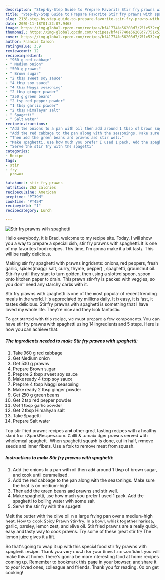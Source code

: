 ```yaml
---
description: "Step-by-Step Guide to Prepare Favorite Stir fry prawns with spaghetti"
title: "Step-by-Step Guide to Prepare Favorite Stir fry prawns with spaghetti"
slug: 2128-step-by-step-guide-to-prepare-favorite-stir-fry-prawns-with-spaghetti
date: 2020-11-18T01:32:07.946Z
image: https://img-global.cpcdn.com/recipes/bf417740e56208d7/751x532cq70/stir-fry-prawns-with-spaghetti-recipe-main-photo.jpg
thumbnail: https://img-global.cpcdn.com/recipes/bf417740e56208d7/751x532cq70/stir-fry-prawns-with-spaghetti-recipe-main-photo.jpg
cover: https://img-global.cpcdn.com/recipes/bf417740e56208d7/751x532cq70/stir-fry-prawns-with-spaghetti-recipe-main-photo.jpg
author: Francis Carson
ratingvalue: 3.9
reviewcount: 12
recipeingredient:
- "960 g red cabbage"
- " Medium onion"
- "500 g prawns"
- " Brown sugar"
- "2 tbsp sweet soy sauce"
- "4 tbsp soy sauce"
- "4 tbsp Maggi seasoning"
- "2 tbsp ginger powder"
- "250 g green beans"
- "2 tsp red pepper powder"
- "1 tbsp garlic powder"
- "2 tbsp Himalayan salt"
- " Spagetti"
- " Salt water"
recipeinstructions:
- "Add the onions to a pan with oil then add around 1 tbsp of brown sugar, and cook until caramelised."
- "Add the red cabbage to the pan along with the seasonings. Make sure the heat is on medium-high"
- "Then add the green beans and prawns and stir well."
- "Make spaghetti, use how much you prefer I used 1 pack. Add the spaghetti to boiling water with some salt."
- "Serve the stir fry with the spagetti"
categories:
- Recipe
tags:
- stir
- fry
- prawns

katakunci: stir fry prawns 
nutrition: 262 calories
recipecuisine: American
preptime: "PT39M"
cooktime: "PT45M"
recipeyield: "1"
recipecategory: Lunch

---
```



![Stir fry prawns with spaghetti](https://img-global.cpcdn.com/recipes/bf417740e56208d7/751x532cq70/stir-fry-prawns-with-spaghetti-recipe-main-photo.jpg)

Hello everybody, it is Brad, welcome to my recipe site. Today, I will show you a way to prepare a special dish, stir fry prawns with spaghetti. It is one of my favorites food recipes. This time, I'm gonna make it a bit tasty. This will be really delicious.

Making stir fry spaghetti with prawns ingridents: onions, red peppers, fresh garlic, spices(maggi, salt, curry, thyme, pepper) , spaghetti, groundnut oil. Stir-fry until they start to turn golden, then using a slotted spoon, spoon onto kitchen paper to drain. This prawn stir-fry is packed with veggies, so you don&#39;t need any starchy carbs with it.

Stir fry prawns with spaghetti is one of the most popular of recent trending meals in the world. It's appreciated by millions daily. It is easy, it is fast, it tastes delicious. Stir fry prawns with spaghetti is something that I have loved my whole life. They're nice and they look fantastic.


To get started with this recipe, we must prepare a few components. You can have stir fry prawns with spaghetti using 14 ingredients and 5 steps. Here is how you can achieve that.

<!--inarticleads1-->

##### The ingredients needed to make Stir fry prawns with spaghetti:

1. Take 960 g red cabbage
1. Get  Medium onion
1. Get 500 g prawns
1. Prepare  Brown sugar
1. Prepare 2 tbsp sweet soy sauce
1. Make ready 4 tbsp soy sauce
1. Prepare 4 tbsp Maggi seasoning
1. Make ready 2 tbsp ginger powder
1. Get 250 g green beans
1. Get 2 tsp red pepper powder
1. Get 1 tbsp garlic powder
1. Get 2 tbsp Himalayan salt
1. Take  Spagetti
1. Prepare  Salt water


Top stir fried prawns recipes and other great tasting recipes with a healthy slant from SparkRecipes.com. Chilli &amp; tomato tiger prawns served with wholemeal spaghetti. When spaghetti squash is done, cut in half, remove seeds and inner fibers. Use a fork to remove meat from squash. 

<!--inarticleads2-->

##### Instructions to make Stir fry prawns with spaghetti:

1. Add the onions to a pan with oil then add around 1 tbsp of brown sugar, and cook until caramelised.
1. Add the red cabbage to the pan along with the seasonings. Make sure the heat is on medium-high
1. Then add the green beans and prawns and stir well.
1. Make spaghetti, use how much you prefer I used 1 pack. Add the spaghetti to boiling water with some salt.
1. Serve the stir fry with the spagetti


Melt the butter with the olive oil in a large frying pan over a medium-high heat. How to cook Spicy Prawn Stir-fry. In a bowl, whisk together harissa, garlic, parsley, lemon zest, and olive oil. Stir fried prawns are a really quick, easy and tasty way to cook prawns. Try some of these great stir fry The lemon juice gives it a lift. 

So that's going to wrap it up with this special food stir fry prawns with spaghetti recipe. Thank you very much for your time. I am confident you will make this at home. There's gonna be more interesting food at home recipes coming up. Remember to bookmark this page in your browser, and share it to your loved ones, colleague and friends. Thank you for reading. Go on get cooking!
